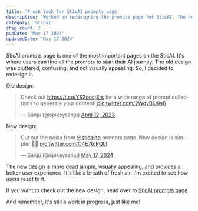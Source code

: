 ```yaml
---
title: 'Fresh look for SticAI prompts page'
description: 'Worked on redesigning the prompts page for SticAI. The new design is more dead simple, visually appealing, and provides a better user experience.'
category: 'sticai'
ship_count: 2
pubDate: 'May 17 2024'
updatedDate: 'May 17 2024'
---
```


SticAI prompts page is one of the most important pages on the SticAI. It's where users can find all the prompts to start their AI journey. The old design was cluttered, confusing, and not visually appealing. So, I decided to redesign it.

Old design:
<blockquote class="twitter-tweet" data-media-max-width="560"><p lang="en" dir="ltr">Check out <a href="https://t.co/YS2oucj8rs">https://t.co/YS2oucj8rs</a> for a wide range of prompt collections to generate your content! <a href="https://t.co/2WdyBIJ9s6">pic.twitter.com/2WdyBIJ9s6</a></p>&mdash; Sanju (@spikeysanju) <a href="https://twitter.com/spikeysanju/status/1646177004973064192?ref_src=twsrc%5Etfw">April 12, 2023</a></blockquote> <script async src="https://platform.twitter.com/widgets.js" charset="utf-8"></script>

New design:
<blockquote class="twitter-tweet"><p lang="en" dir="ltr">Cut out the noise from <a href="https://twitter.com/SticAIHQ?ref_src=twsrc%5Etfw">@sticaihq</a> prompts page. New design is simpler 🤌💜 <a href="https://t.co/O4E7tcPQLt">pic.twitter.com/O4E7tcPQLt</a></p>&mdash; Sanju (@spikeysanju) <a href="https://twitter.com/spikeysanju/status/1791447479604351417?ref_src=twsrc%5Etfw">May 17, 2024</a></blockquote> <script async src="https://platform.twitter.com/widgets.js" charset="utf-8"></script>

The new design is more dead simple, visually appealing, and provides a better user experience. It's like a breath of fresh air. I'm excited to see how users react to it.

If you want to check out the new design, head over to [SticAI prompts page](https://app.sticai.com/prompts)

And remember, it's still a work in progress, just like me!
